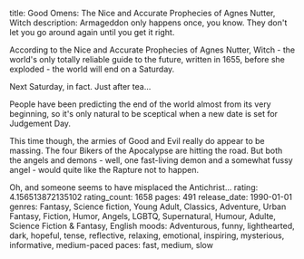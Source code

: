 title: Good Omens: The Nice and Accurate Prophecies of Agnes Nutter, Witch
description: Armageddon only happens once, you know. They don't let you go around again until you get it right.

According to the Nice and Accurate Prophecies of Agnes Nutter, Witch - the world's only totally reliable guide to the future, written in 1655, before she exploded - the world will end on a Saturday. 

Next Saturday, in fact. Just after tea...

People have been predicting the end of the world almost from its very beginning, so it's only natural to be sceptical when a new date is set for Judgement Day.

This time though, the armies of Good and Evil really do appear to be massing. The four Bikers of the Apocalypse are hitting the road. But both the angels and demons - well, one fast-living demon and a somewhat fussy angel - would quite like the Rapture not to happen.

Oh, and someone seems to have misplaced the Antichrist...
rating: 4.156513872135102
rating_count: 1658
pages: 491
release_date: 1990-01-01
genres: Fantasy, Science fiction, Young Adult, Classics, Adventure, Urban Fantasy, Fiction, Humor, Angels, LGBTQ, Supernatural, Humour, Adulte, Science Fiction & Fantasy, English
moods: Adventurous, funny, lighthearted, dark, hopeful, tense, reflective, relaxing, emotional, inspiring, mysterious, informative, medium-paced
paces: fast, medium, slow